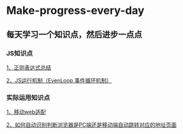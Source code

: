 # Make-progress-every-day
每天学习一个知识点，然后进步一点点
---
### JS知识点
[1、正则表达式总结](https://github.com/Heroine-z/Make-progress-every-day/blob/master/knowledgePoint/JS/RegExp/%E6%AD%A3%E5%88%99%E8%A1%A8%E8%BE%BE%E5%BC%8F.md)

[2、JS运行机制（EvenLoop 事件循环机制）](https://github.com/Heroine-z/Make-progress-every-day/blob/master/knowledgePoint/JS/JS%20%E8%BF%90%E8%A1%8C%E6%9C%BA%E5%88%B6/JS%20%E8%BF%90%E8%A1%8C%E6%9C%BA%E5%88%B6.md)

### 实际运用知识点
[1、移动web适配](https://github.com/Heroine-z/Make-progress-every-day/blob/master/knowledgePoint/%E7%A7%BB%E5%8A%A8%E7%AB%AFweb%E9%80%82%E9%85%8D.md)

[2、如何自动识别判断浏览器是PC端还是移动端自动跳转对应的地址页面](https://github.com/Heroine-z/Make-progress-every-day/blob/master/knowledgePoint/%E8%87%AA%E5%8A%A8%E8%AF%86%E5%88%AB%E6%B5%8F%E8%A7%88%E5%99%A8%E5%B1%9E%E6%80%A7.md)
